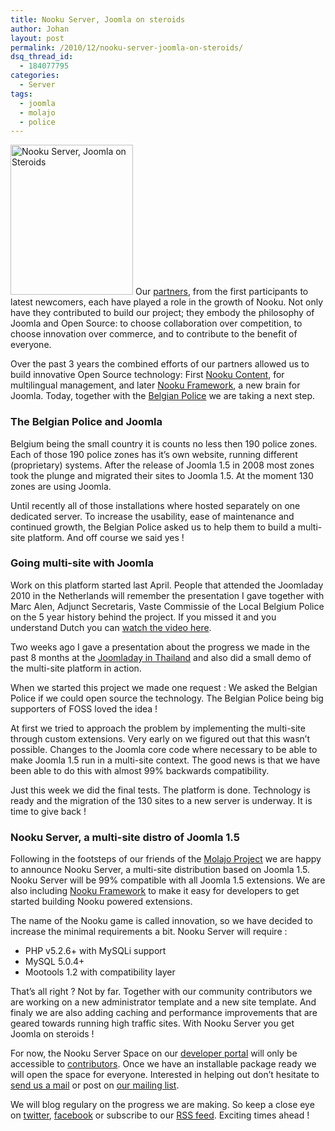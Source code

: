 ```yaml
---
title: Nooku Server, Joomla on steroids
author: Johan
layout: post
permalink: /2010/12/nooku-server-joomla-on-steroids/
dsq_thread_id:
  - 184077795
categories:
  - Server
tags:
  - joomla
  - molajo
  - police
---
```

[<img class="alignright" src="http://farm6.static.flickr.com/5202/5239521140_1b96d214b9_m.jpg" alt="Nooku Server, Joomla on Steroids" width="196" height="240" />][1] Our [partners][2], from the first participants to latest newcomers, each have played a role in the growth of Nooku. Not only have they contributed to build our project; they embody the philosophy of Joomla and Open Source: to choose collaboration over competition, to choose innovation over commerce, and to contribute to the benefit of everyone.

Over the past 3 years the combined efforts of our partners allowed us to build innovative Open Source technology: First [Nooku Content][3], for multilingual management, and later [Nooku Framework][4], a new brain for Joomla. Today, together with the [Belgian Police][5] we are taking a next step.

### The Belgian Police and Joomla

Belgium being the small country it is counts no less then 190 police zones. Each of those 190 police zones has it&#8217;s own website, running different (proprietary) systems. After the release of Joomla 1.5 in 2008 most zones took the plunge and migrated their sites to Joomla 1.5. At the moment 130 zones are using Joomla.

Until recently all of those installations where hosted separately on one dedicated server. To increase the usability, ease of maintenance and continued growth, the Belgian Police asked us to help them to build a multi-site platform. And off course we said yes !

<!--more-->

### Going multi-site with Joomla

Work on this platform started last April. People that attended the Joomladay 2010 in the Netherlands will remember the presentation I gave together with Marc Alen, Adjunct Secretaris, Vaste Commissie of the Local Belgium Police on the 5 year history behind the project. If you missed it and you understand Dutch you can [watch the video here][6].

Two weeks ago I gave a presentation about the progress we made in the past 8 months at the [Joomladay in Thailand][7] and also did a small demo of the multi-site platform in action.

<p style="text-align: center;">
</p>

When we started this project we made one request : We asked the Belgian Police if we could open source the technology. The Belgian Police being big supporters of FOSS loved the idea !

At first we tried to approach the problem by implementing the multi-site through custom extensions. Very early on we figured out that this wasn&#8217;t possible. Changes to the Joomla core code where necessary to be able to make Joomla 1.5 run in a multi-site context. The good news is that we have been able to do this with almost 99% backwards compatibility.

Just this week we did the final tests. The platform is done. Technology is ready and the migration of the 130 sites to a new server is underway. It is time to give back !

### Nooku Server, a multi-site distro of Joomla 1.5

Following in the footsteps of our friends of the [Molajo Project][8] we are happy to announce Nooku Server, a multi-site distribution based on Joomla 1.5. Nooku Server will be 99% compatible with all Joomla 1.5 extensions. We are also including [Nooku Framework][9] to make it easy for developers to get started building Nooku powered extensions.

The name of the Nooku game is called innovation, so we have decided to increase the minimal requirements a bit. Nooku Server will require :

*   PHP v5.2.6+ with MySQLi support
*   MySQL 5.0.4+
*   Mootools 1.2 with compatibility layer

That&#8217;s all right ? Not by far. Together with our community contributors we are working on a new administrator template and a new site template. And finaly we are also adding caching and performance improvements that are geared towards running high traffic sites. With Nooku Server you get Joomla on steroids !

For now, the Nooku Server Space on our [developer portal][10] will only be accessible to [contributors][11]. Once we have an installable package ready we will open the space for everyone. Interested in helping out don&#8217;t hesitate to [send us a mail][12] or post on [our mailing list][13].

We will blog regulary on the progress we are making. So keep a close eye on [twitter][14], [facebook][15] or subscribe to our [RSS feed][16]. Exciting times ahead !

 [1]: http://www.flickr.com/photos/nooku/5239521140/ "Nooku Server, Joomla on Steroids by Nooku, on Flickr"
 [2]: http://www.nooku.org/partners.html
 [3]: http://www.nooku.org/content
 [4]: http://www.nooku.org/framework
 [5]: http://www.nooku.org/partners/belgian-police.html
 [6]: http://www.joomladagen.nl/2010/terugblik/380-video-joomla-bij-de-belgische-politie
 [7]: http://www.joomladay.in.th/en.html
 [8]: http://molajo.org/
 [9]: https://www.nooku.org/framework
 [10]: http://code.nooku.org
 [11]: http://blog.nooku.org/2010/11/nooku-contributor-agreement/
 [12]: http://www.nooku.org/about/contact.html
 [13]: http://groups.google.com/group/nooku-framework
 [14]: http://www.twitter.com/nooku
 [15]: http://www.facebook.com/nooku.org
 [16]: http://feeds.nooku.org/blog